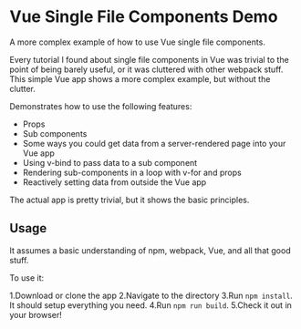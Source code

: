 # Vue Single File Components Demo

A more complex example of how to use Vue single file components.

Every tutorial I found about single file components in Vue was trivial to the point of being barely useful, or it was cluttered with other webpack stuff. This simple Vue app shows a more complex example, but without the clutter.

Demonstrates how to use the following features:

* Props
* Sub components
* Some ways you could get data from a server-rendered page into your Vue app
* Using v-bind to pass data to a sub component
* Rendering sub-components in a loop with v-for and props
* Reactively setting data from outside the Vue app

The actual app is pretty trivial, but it shows the basic principles.

## Usage
It assumes a basic understanding of npm, webpack, Vue, and all that good stuff.

To use it:

1.Download or clone the app
2.Navigate to the directory
3.Run `npm install`. It should setup everything you need.
4.Run `npm run build`.
5.Check it out in your browser!
